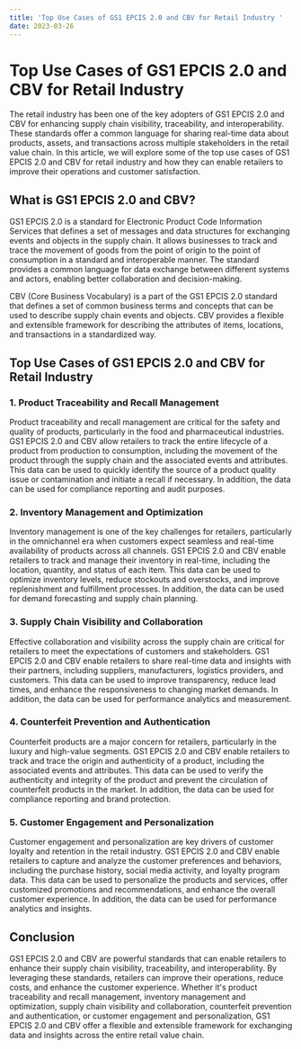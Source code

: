 ```yaml
---
title: 'Top Use Cases of GS1 EPCIS 2.0 and CBV for Retail Industry '
date: 2023-03-26
---
```


# Top Use Cases of GS1 EPCIS 2.0 and CBV for Retail Industry

The retail industry has been one of the key adopters of GS1 EPCIS 2.0 and CBV for enhancing supply chain visibility, traceability, and interoperability. These standards offer a common language for sharing real-time data about products, assets, and transactions across multiple stakeholders in the retail value chain. In this article, we will explore some of the top use cases of GS1 EPCIS 2.0 and CBV for retail industry and how they can enable retailers to improve their operations and customer satisfaction.

## What is GS1 EPCIS 2.0 and CBV?

GS1 EPCIS 2.0 is a standard for Electronic Product Code Information Services that defines a set of messages and data structures for exchanging events and objects in the supply chain. It allows businesses to track and trace the movement of goods from the point of origin to the point of consumption in a standard and interoperable manner. The standard provides a common language for data exchange between different systems and actors, enabling better collaboration and decision-making.

CBV (Core Business Vocabulary) is a part of the GS1 EPCIS 2.0 standard that defines a set of common business terms and concepts that can be used to describe supply chain events and objects. CBV provides a flexible and extensible framework for describing the attributes of items, locations, and transactions in a standardized way.

## Top Use Cases of GS1 EPCIS 2.0 and CBV for Retail Industry

### 1. Product Traceability and Recall Management

Product traceability and recall management are critical for the safety and quality of products, particularly in the food and pharmaceutical industries. GS1 EPCIS 2.0 and CBV allow retailers to track the entire lifecycle of a product from production to consumption, including the movement of the product through the supply chain and the associated events and attributes. This data can be used to quickly identify the source of a product quality issue or contamination and initiate a recall if necessary. In addition, the data can be used for compliance reporting and audit purposes.

### 2. Inventory Management and Optimization

Inventory management is one of the key challenges for retailers, particularly in the omnichannel era when customers expect seamless and real-time availability of products across all channels. GS1 EPCIS 2.0 and CBV enable retailers to track and manage their inventory in real-time, including the location, quantity, and status of each item. This data can be used to optimize inventory levels, reduce stockouts and overstocks, and improve replenishment and fulfillment processes. In addition, the data can be used for demand forecasting and supply chain planning.

### 3. Supply Chain Visibility and Collaboration

Effective collaboration and visibility across the supply chain are critical for retailers to meet the expectations of customers and stakeholders. GS1 EPCIS 2.0 and CBV enable retailers to share real-time data and insights with their partners, including suppliers, manufacturers, logistics providers, and customers. This data can be used to improve transparency, reduce lead times, and enhance the responsiveness to changing market demands. In addition, the data can be used for performance analytics and measurement.

### 4. Counterfeit Prevention and Authentication

Counterfeit products are a major concern for retailers, particularly in the luxury and high-value segments. GS1 EPCIS 2.0 and CBV enable retailers to track and trace the origin and authenticity of a product, including the associated events and attributes. This data can be used to verify the authenticity and integrity of the product and prevent the circulation of counterfeit products in the market. In addition, the data can be used for compliance reporting and brand protection.

### 5. Customer Engagement and Personalization

Customer engagement and personalization are key drivers of customer loyalty and retention in the retail industry. GS1 EPCIS 2.0 and CBV enable retailers to capture and analyze the customer preferences and behaviors, including the purchase history, social media activity, and loyalty program data. This data can be used to personalize the products and services, offer customized promotions and recommendations, and enhance the overall customer experience. In addition, the data can be used for performance analytics and insights.

## Conclusion

GS1 EPCIS 2.0 and CBV are powerful standards that can enable retailers to enhance their supply chain visibility, traceability, and interoperability. By leveraging these standards, retailers can improve their operations, reduce costs, and enhance the customer experience. Whether it's product traceability and recall management, inventory management and optimization, supply chain visibility and collaboration, counterfeit prevention and authentication, or customer engagement and personalization, GS1 EPCIS 2.0 and CBV offer a flexible and extensible framework for exchanging data and insights across the entire retail value chain.
